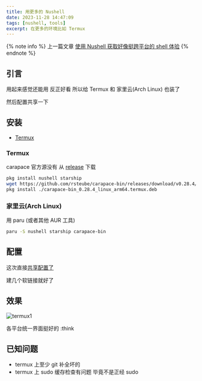 ```yaml
---
title: 用更多的 Nushell
date: 2023-11-28 14:47:09
tags: [nushell, tools]
excerpt: 在更多的环境比如 Termux
---
```


{% note info %}
上一篇文章 [使用 Nushell 获取好像挺跨平台的 shell 体验](http://localhost:4000/2023/11/28/use-nushell-1.html)
{% endnote %}

## 引言

用起来感觉还能用 反正好看 所以给 Termux 和 家里云(Arch Linux) 也装了

然后配置共享一下

## 安装

- [Termux](https://termux.dev/en/)

### Termux

carapace 官方源没有 从 [release](https://github.com/rsteube/carapace-bin/releases/latest) 下载

```bash
pkg install nushell starship
wget https://github.com/rsteube/carapace-bin/releases/download/v0.28.4/carapace-bin_0.28.4_linux_arm64.termux.deb
pkg install ./carapace-bin_0.28.4_linux_arm64.termux.deb
```

### 家里云(Arch Linux)

用 paru (或者其他 AUR 工具)

```bash
paru -S nushell starship carapace-bin
```

## 配置

这次直接[共享配置了](https://github.com/duzhaokun123/dot-files)

建几个软链接就好了

## 效果

![termux1](termux1.png)

各平台统一界面挺好的 :think

## 已知问题

- termux 上至少 git 补全坏的
- termux 上 sudo 缓存检查有问题 毕竟不是正经 sudo